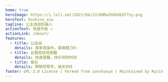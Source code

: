 ```yaml
---
home: true
heroImage: https://i.loli.net/2021/04/23/KBRwZGDk9bIF7sy.png
heroText: hoshino_xcw
tagline: 公主连结机器人
actionText: 快速开始 →
actionLink: /about/
features:
  - title: 公会战
    details: 简单易操作，直接报刀0~
  - title: 台服竞技场提醒
    details: 快速提醒，快乐背刺时间
  - title: 娱乐
    details: 群聊好帮手，每天999
footer: GPL-3.0 License | Forked from sanshanya | Maintained by Ryzin
---
```

